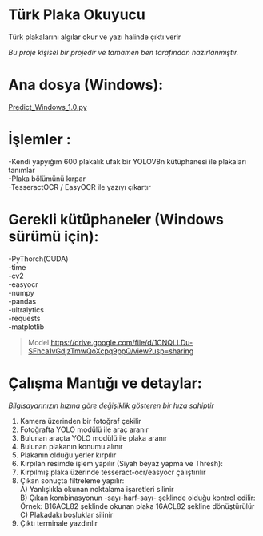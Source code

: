 # Türk Plaka Okuyucu
Türk plakalarını algılar okur ve yazı halinde çıktı verir 

*Bu proje kişisel bir projedir ve tamamen ben tarafından hazırlanmıştır.*
# Ana dosya (Windows):
[Predict_Windows_1.0.py](https://github.com/emrs6/TurkPlakaOkuyucu/blob/main/Predict_Windows_1.0.py)

# İşlemler :
  -Kendi yapyığım 600 plakalık ufak bir YOLOV8n kütüphanesi ile plakaları tanımlar<br/>
  -Plaka bölümünü kırpar<br/>
  -TesseractOCR / EasyOCR ile yazıyı çıkartır<br/>

# Gerekli kütüphaneler (Windows sürümü için):
  -PyThorch(CUDA)<br/>
  -time<br/>
  -cv2<br/>
  -easyocr<br/>
  -numpy<br/>
  -pandas<br/>
  -ultralytics<br/>
  -requests<br/>
  -matplotlib<br/>
>   Model https://drive.google.com/file/d/1CNQLLDu-SFhca1vGdjzTmwQoXcpq9ppQ/view?usp=sharing<br/>

# Çalışma Mantığı ve detaylar:
  *Bilgisayarınızın hızına göre değişiklik gösteren bir hıza sahiptir*
  1) Kamera üzerinden bir fotoğraf çekilir
  2) Fotoğrafta YOLO modülü ile araç aranır
  3) Bulunan araçta YOLO modülü ile plaka aranır
  4) Bulunan plakanın konumu alınır
  5) Plakanın olduğu yerler kırpılır
  6) Kırpılan resimde işlem yapılır (Siyah beyaz yapma ve Thresh):
  7) Kırpılmış plaka üzerinde tesseract-ocr/easyocr çalıştırılır
  8) Çıkan sonuçta filtreleme yapılır:<br/>
    A) Yanlışlıkla okunan noktalama işaretleri silinir<br/>
    B) Çıkan kombinasyonun -sayı-harf-sayı- şeklinde olduğu kontrol edilir:<br/>
       Örnek: B16ACL82 şeklinde okunan plaka 16ACL82 şekline dönüştürülür<br/>
    C) Plakadakı boşluklar silinir<br/>
  9) Çıktı terminale yazdırılır

